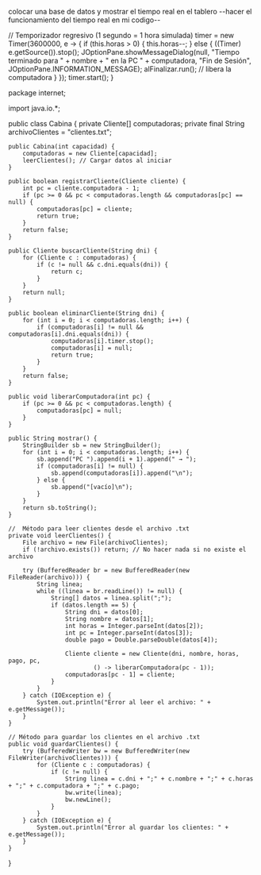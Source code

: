 colocar una base de datos y mostrar el tiempo real en el tablero
--hacer el funcionamiento del tiempo real en mi codigo--


// Temporizador regresivo (1 segundo = 1 hora simulada)
        timer = new Timer(3600000, e -> {
            if (this.horas > 0) {
                this.horas--;
            } else {
                ((Timer) e.getSource()).stop();
                JOptionPane.showMessageDialog(null,
                        "Tiempo terminado para " + nombre + " en la PC " + computadora,
                        "Fin de Sesión", JOptionPane.INFORMATION_MESSAGE);
                alFinalizar.run(); // libera la computadora
            }
        });
        timer.start();
    }

package internet;

import java.io.*;

public class Cabina {
    private Cliente[] computadoras;
    private final String archivoClientes = "clientes.txt";

    public Cabina(int capacidad) {
        computadoras = new Cliente[capacidad];
        leerClientes(); // Cargar datos al iniciar
    }

    public boolean registrarCliente(Cliente cliente) {
        int pc = cliente.computadora - 1;
        if (pc >= 0 && pc < computadoras.length && computadoras[pc] == null) {
            computadoras[pc] = cliente;
            return true;
        }
        return false;
    }

    public Cliente buscarCliente(String dni) {
        for (Cliente c : computadoras) {
            if (c != null && c.dni.equals(dni)) {
                return c;
            }
        }
        return null;
    }

    public boolean eliminarCliente(String dni) {
        for (int i = 0; i < computadoras.length; i++) {
            if (computadoras[i] != null && computadoras[i].dni.equals(dni)) {
                computadoras[i].timer.stop();
                computadoras[i] = null;
                return true;
            }
        }
        return false;
    }

    public void liberarComputadora(int pc) {
        if (pc >= 0 && pc < computadoras.length) {
            computadoras[pc] = null;
        }
    }

    public String mostrar() {
        StringBuilder sb = new StringBuilder();
        for (int i = 0; i < computadoras.length; i++) {
            sb.append("PC ").append(i + 1).append(" → ");
            if (computadoras[i] != null) {
                sb.append(computadoras[i]).append("\n");
            } else {
                sb.append("[vacío]\n");
            }
        }
        return sb.toString();
    }

    //  Método para leer clientes desde el archivo .txt
    private void leerClientes() {
        File archivo = new File(archivoClientes);
        if (!archivo.exists()) return; // No hacer nada si no existe el archivo

        try (BufferedReader br = new BufferedReader(new FileReader(archivo))) {
            String linea;
            while ((linea = br.readLine()) != null) {
                String[] datos = linea.split(";");
                if (datos.length == 5) {
                    String dni = datos[0];
                    String nombre = datos[1];
                    int horas = Integer.parseInt(datos[2]);
                    int pc = Integer.parseInt(datos[3]);
                    double pago = Double.parseDouble(datos[4]);

                    Cliente cliente = new Cliente(dni, nombre, horas, pago, pc,
                            () -> liberarComputadora(pc - 1));
                    computadoras[pc - 1] = cliente;
                }
            }
        } catch (IOException e) {
            System.out.println("Error al leer el archivo: " + e.getMessage());
        }
    }

    // Método para guardar los clientes en el archivo .txt
    public void guardarClientes() {
        try (BufferedWriter bw = new BufferedWriter(new FileWriter(archivoClientes))) {
            for (Cliente c : computadoras) {
                if (c != null) {
                    String linea = c.dni + ";" + c.nombre + ";" + c.horas + ";" + c.computadora + ";" + c.pago;
                    bw.write(linea);
                    bw.newLine();
                }
            }
        } catch (IOException e) {
            System.out.println("Error al guardar los clientes: " + e.getMessage());
        }
    }
}

